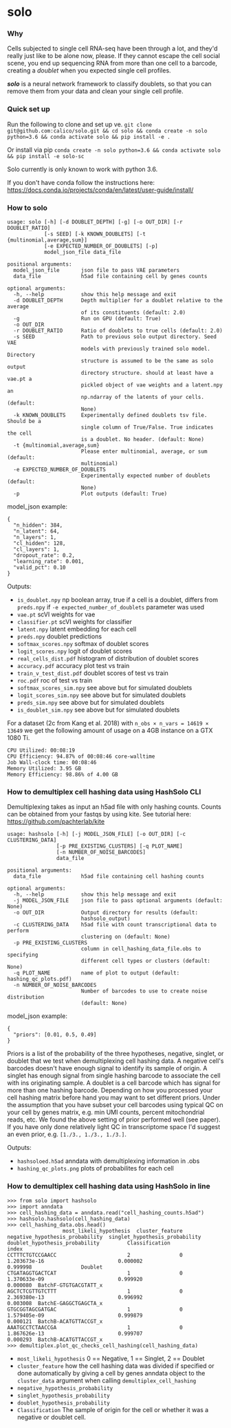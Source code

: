 # solo
### Why
Cells subjected to single cell RNA-seq have been through a lot, and they'd really just like to be alone now, please. If they cannot escape the cell social scene, you end up sequencing RNA from more than one cell to a barcode, creating a *doublet* when you expected single cell profiles.

**_solo_** is a neural network framework to classify doublets, so that you can remove them from your data and clean your single cell profile.

### Quick set up
Run the following to clone and set up ve.
`git clone git@github.com:calico/solo.git && cd solo && conda create -n solo python=3.6 && conda activate solo && pip install -e .`

Or install via pip
`conda create -n solo python=3.6 && conda activate solo && pip install -e solo-sc`

Solo currently is only known to work with python 3.6.

If you don't have conda follow the instructions here: https://docs.conda.io/projects/conda/en/latest/user-guide/install/

### How to solo
```
usage: solo [-h] [-d DOUBLET_DEPTH] [-g] [-o OUT_DIR] [-r DOUBLET_RATIO]
            [-s SEED] [-k KNOWN_DOUBLETS] [-t {multinomial,average,sum}]
            [-e EXPECTED_NUMBER_OF_DOUBLETS] [-p]
            model_json_file data_file

positional arguments:
  model_json_file       json file to pass VAE parameters
  data_file             h5ad file containing cell by genes counts

optional arguments:
  -h, --help            show this help message and exit
  -d DOUBLET_DEPTH      Depth multiplier for a doublet relative to the average
                        of its constituents (default: 2.0)
  -g                    Run on GPU (default: True)
  -o OUT_DIR
  -r DOUBLET_RATIO      Ratio of doublets to true cells (default: 2.0)
  -s SEED               Path to previous solo output directory. Seed VAE
                        models with previously trained solo model. Directory
                        structure is assumed to be the same as solo output
                        directory structure. should at least have a vae.pt a
                        pickled object of vae weights and a latent.npy an
                        np.ndarray of the latents of your cells. (default:
                        None)
  -k KNOWN_DOUBLETS     Experimentally defined doublets tsv file. Should be a
                        single column of True/False. True indicates the cell
                        is a doublet. No header. (default: None)
  -t {multinomial,average,sum}
                        Please enter multinomial, average, or sum (default:
                        multinomial)
  -e EXPECTED_NUMBER_OF_DOUBLETS
                        Experimentally expected number of doublets (default:
                        None)
  -p                    Plot outputs (default: True)
```

model_json example:
```
{
  "n_hidden": 384,
  "n_latent": 64,
  "n_layers": 1,
  "cl_hidden": 128,
  "cl_layers": 1,
  "dropout_rate": 0.2,
  "learning_rate": 0.001,
  "valid_pct": 0.10
}
```

Outputs:
* `is_doublet.npy`  np boolean array, true if a cell is a doublet, differs from `preds.npy` if `-e expected_number_of_doublets` parameter was used
* `vae.pt` scVI weights for vae
* `classifier.pt` scVI weights for classifier
* `latent.npy` latent embedding for each cell             
* `preds.npy` doublet predictions
* `softmax_scores.npy`	softmax of doublet scores
* `logit_scores.npy`	logit of doublet scores
* `real_cells_dist.pdf` histogram of distribution of doublet scores
*  `accuracy.pdf` accuracy plot test vs train
*  `train_v_test_dist.pdf` doublet scores of test vs train
*  `roc.pdf`	roc of test vs train
*  `softmax_scores_sim.npy` see above but for simulated doublets
*  `logit_scores_sim.npy` see above but for simulated doublets
*  `preds_sim.npy`	see above but for simulated doublets
*  `is_doublet_sim.npy` see above but for simulated doublets

For a dataset (2c from Kang et al. 2018) with `n_obs × n_vars = 14619 × 13649`
we get the following amount of usage on a 4GB instance on a GTX 1080 Ti.
```
CPU Utilized: 00:08:19
CPU Efficiency: 94.87% of 00:08:46 core-walltime
Job Wall-clock time: 00:08:46
Memory Utilized: 3.95 GB
Memory Efficiency: 98.86% of 4.00 GB
```

### How to demultiplex cell hashing data using HashSolo CLI

Demultiplexing takes as input an h5ad file with only hashing counts. Counts can be obtained from your fastqs by using kite. See tutorial here: https://github.com/pachterlab/kite

```
usage: hashsolo [-h] [-j MODEL_JSON_FILE] [-o OUT_DIR] [-c CLUSTERING_DATA]
                [-p PRE_EXISTING_CLUSTERS] [-q PLOT_NAME]
                [-n NUMBER_OF_NOISE_BARCODES]
                data_file

positional arguments:
  data_file             h5ad file containing cell hashing counts

optional arguments:
  -h, --help            show this help message and exit
  -j MODEL_JSON_FILE    json file to pass optional arguments (default: None)
  -o OUT_DIR            Output directory for results (default:
                        hashsolo_output)
  -c CLUSTERING_DATA    h5ad file with count transcriptional data to perform
                        clustering on (default: None)
  -p PRE_EXISTING_CLUSTERS
                        column in cell_hashing_data_file.obs to specifying
                        different cell types or clusters (default: None)
  -q PLOT_NAME          name of plot to output (default: hashing_qc_plots.pdf)
  -n NUMBER_OF_NOISE_BARCODES
                        Number of barcodes to use to create noise distribution
                        (default: None)
```

model_json example:
```
{
  "priors": [0.01, 0.5, 0.49]
}
```

Priors is a list of the probability of the three hypotheses, negative, singlet,
or doublet that we test when demultiplexing cell hashing data. A negative cell's barcodes
doesn't have enough signal to identify its sample of origin. A singlet has
enough signal from single hashing barcode to associate the cell with ins
originating sample. A doublet is a cell barcode which has signal for more than one hashing barcode.
Depending on how you processed your cell hashing matrix before hand you may
want to set different priors. Under the assumption that you have subset your cell
barcodes using typical QC on your cell by genes matrix, e.g. min UMI counts,
percent mitochondrial reads, etc. We found the above setting of prior performed
well (see paper). If you have only done relatively light QC in transcriptome space
 I'd suggest an even prior, e.g. `[1./3., 1./3., 1./3.]`.


Outputs:
*  `hashsoloed.h5ad` anndata with demultiplexing information in .obs
*  `hashing_qc_plots.png` plots of probabilites for each cell


### How to demultiplex cell hashing data using HashSolo in line

```
>>> from solo import hashsolo
>>> import anndata
>>> cell_hashing_data = anndata.read("cell_hashing_counts.h5ad")
>>> hashsolo.hashsolo(cell_hashing_data)
>>> cell_hashing_data.obs.head()
                  most_likeli_hypothesis  cluster_feature  negative_hypothesis_probability  singlet_hypothesis_probability  doublet_hypothesis_probability         Classification
index                                                                                                                                                                            
CCTTTCTGTCCGAACC                       2                0                     1.203673e-16                        0.000002                        0.999998                Doublet
CTGATAGGTGACTCAT                       1                0                     1.370633e-09                        0.999920                        0.000080  BatchF-GTGTGACGTATT_x
AGCTCTCGTTGTCTTT                       1                0                     2.369380e-13                        0.996992                        0.003008  BatchE-GAGGCTGAGCTA_x
GTGCGGTAGCGATGAC                       1                0                     1.579405e-09                        0.999879                        0.000121  BatchB-ACATGTTACCGT_x
AAATGCCTCTAACCGA                       1                0                     1.867626e-13                        0.999707                        0.000293  BatchB-ACATGTTACCGT_x
>>> demultiplex.plot_qc_checks_cell_hashing(cell_hashing_data)
```


* `most_likeli_hypothesis` 0 == Negative, 1 == Singlet, 2 == Doublet
* `cluster_feature` how the cell hashing data was divided if specified or done automatically by giving a cell by genes anndata object to the `cluster_data` argument when calling `demultiplex_cell_hashing`
* `negative_hypothesis_probability`  
* `singlet_hypothesis_probability`  
* `doublet_hypothesis_probability`         
* `Classification` The sample of origin for the cell or whether it was a negative or doublet cell.
